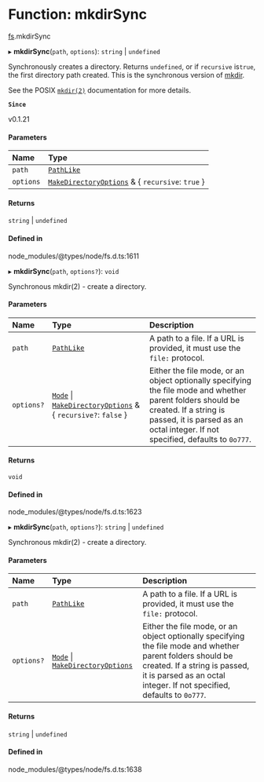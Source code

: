 # Function: mkdirSync

[fs](../modules/fs.md).mkdirSync

▸ **mkdirSync**(`path`, `options`): `string` \| `undefined`

Synchronously creates a directory. Returns `undefined`, or if `recursive` is`true`, the first directory path created.
This is the synchronous version of [mkdir](fs.mkdir.md).

See the POSIX [`mkdir(2)`](http://man7.org/linux/man-pages/man2/mkdir.2.html) documentation for more details.

**`Since`**

v0.1.21

#### Parameters

| Name | Type |
| :------ | :------ |
| `path` | [`PathLike`](../types/fs.PathLike.md) |
| `options` | [`MakeDirectoryOptions`](../interfaces/fs.MakeDirectoryOptions.md) & { `recursive`: ``true``  } |

#### Returns

`string` \| `undefined`

#### Defined in

node_modules/@types/node/fs.d.ts:1611

▸ **mkdirSync**(`path`, `options?`): `void`

Synchronous mkdir(2) - create a directory.

#### Parameters

| Name | Type | Description |
| :------ | :------ | :------ |
| `path` | [`PathLike`](../types/fs.PathLike.md) | A path to a file. If a URL is provided, it must use the `file:` protocol. |
| `options?` | [`Mode`](../types/fs.Mode.md) \| [`MakeDirectoryOptions`](../interfaces/fs.MakeDirectoryOptions.md) & { `recursive?`: ``false``  } | Either the file mode, or an object optionally specifying the file mode and whether parent folders should be created. If a string is passed, it is parsed as an octal integer. If not specified, defaults to `0o777`. |

#### Returns

`void`

#### Defined in

node_modules/@types/node/fs.d.ts:1623

▸ **mkdirSync**(`path`, `options?`): `string` \| `undefined`

Synchronous mkdir(2) - create a directory.

#### Parameters

| Name | Type | Description |
| :------ | :------ | :------ |
| `path` | [`PathLike`](../types/fs.PathLike.md) | A path to a file. If a URL is provided, it must use the `file:` protocol. |
| `options?` | [`Mode`](../types/fs.Mode.md) \| [`MakeDirectoryOptions`](../interfaces/fs.MakeDirectoryOptions.md) | Either the file mode, or an object optionally specifying the file mode and whether parent folders should be created. If a string is passed, it is parsed as an octal integer. If not specified, defaults to `0o777`. |

#### Returns

`string` \| `undefined`

#### Defined in

node_modules/@types/node/fs.d.ts:1638

